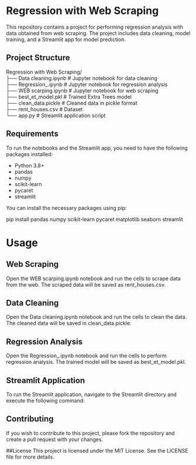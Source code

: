 # Regression with Web Scraping

This repository contains a project for performing regression analysis with data obtained from web scraping. The project includes data cleaning, model training, and a Streamlit app for model prediction.

## Project Structure

Regression with Web Scraping/<br>
├── Data cleaning.ipynb # Jupyter notebook for data cleaning <br>
├── Regression_.ipynb # Jupyter notebook for regression analysis<br>
├── WEB scarping.ipynb # Jupyter notebook for web scraping<br>
├── best_et_model.pkl # Trained Extra Trees model<br>
├── clean_data.pickle # Cleaned data in pickle format<br>
├── rent_houses.csv # Dataset<br>
└── app.py # Streamlit application script

## Requirements

To run the notebooks and the Streamlit app, you need to have the following packages installed:

- Python 3.8+
- pandas
- numpy
- scikit-learn
- pycaret
- streamlit

You can install the necessary packages using pip:

pip install pandas numpy scikit-learn pycaret matplotlib seaborn streamlit

# Usage

## Web Scraping
Open the WEB scarping.ipynb notebook and run the cells to scrape data from the web. The scraped data will be saved as rent_houses.csv.

## Data Cleaning
Open the Data cleaning.ipynb notebook and run the cells to clean the data. The cleaned data will be saved in clean_data.pickle.

## Regression Analysis
Open the Regression_.ipynb notebook and run the cells to perform regression analysis. The trained model will be saved as best_et_model.pkl.

## Streamlit Application
To run the Streamlit application, navigate to the Streamlit directory and execute the following command:

## Contributing
If you wish to contribute to this project, please fork the repository and create a pull request with your changes.

##License
This project is licensed under the MIT License. See the LICENSE file for more details.
